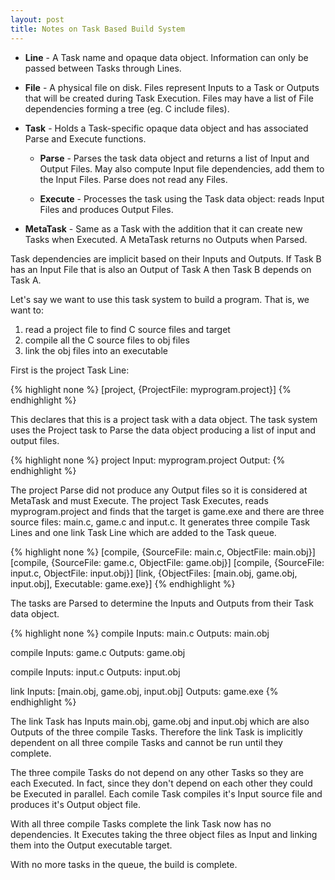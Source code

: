 ```yaml
---
layout: post
title: Notes on Task Based Build System
---
```


- **Line** - A Task name and opaque data object.  Information can only be passed between Tasks through Lines.

- **File** - A physical file on disk.  Files represent Inputs to a Task or Outputs that will be created during Task Execution.  Files may have a list of File dependencies forming a tree (eg. C include files).

- **Task** - Holds a Task-specific opaque data object and has associated Parse and Execute functions.

  - **Parse** - Parses the task data object and returns a list of Input and Output Files.  May also compute Input file dependencies, add them to the Input Files.  Parse does not read any Files.

  - **Execute** - Processes the task using the Task data object: reads Input Files and produces Output Files.
- **MetaTask** - Same as a Task with the addition that it can create new Tasks when Executed.  A MetaTask returns no Outputs when Parsed.

Task dependencies are implicit based on their Inputs and Outputs.  If Task B has an Input File that is also an Output of Task A then Task B depends on Task A.


Let's say we want to use this task system to build a program.  That is, we want to:

1. read a project file to find C source files and target
2. compile all the C source files to obj files
3. link the obj files into an executable

First is the project Task Line:

{% highlight none %}
[project, {ProjectFile: myprogram.project}]
{% endhighlight %}

This declares that this is a project task with a data object.  The task system uses the Project task to Parse the data object producing a list of input and output files.

{% highlight none %}
project
  Input: myprogram.project
  Output:
{% endhighlight %}

The project Parse did not produce any Output files so it is considered at MetaTask and must Execute.  The project Task Executes, reads myprogram.project and finds that the target is game.exe and there are three source files: main.c, game.c and input.c.  It generates three compile Task Lines and one link Task Line which are added to the Task queue.

{% highlight none %}
[compile, {SourceFile: main.c, ObjectFile: main.obj}]
[compile, {SourceFile: game.c, ObjectFile: game.obj}]
[compile, {SourceFile: input.c, ObjectFile: input.obj}]
[link, {ObjectFiles: [main.obj, game.obj, input.obj], Executable: game.exe}]
{% endhighlight %}

The tasks are Parsed to determine the Inputs and Outputs from their Task data object.

{% highlight none %}
compile
  Inputs: main.c
  Outputs: main.obj

compile
  Inputs: game.c
  Outputs: game.obj

compile
  Inputs: input.c
  Outputs: input.obj

link
  Inputs: [main.obj, game.obj, input.obj]
  Outputs: game.exe
{% endhighlight %}

The link Task has Inputs main.obj, game.obj and input.obj which are also Outputs of the three compile Tasks.  Therefore the link Task is implicitly dependent on all three compile Tasks and cannot be run until they complete.

The three compile Tasks do not depend on any other Tasks so they are each Executed.  In fact, since they don't depend on each other they could be Executed in parallel.  Each comile Task compiles it's Input source file and produces it's Output object file.

With all three compile Tasks complete the link Task now has no dependencies.  It Executes taking the three object files as Input and linking them into the Output executable target.

With no more tasks in the queue, the build is complete.
